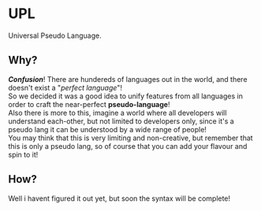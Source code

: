 # UPL
Universal Pseudo Language.


## Why?
***Confusion***! There are hundereds of languages out in the world, and there doesn't exist a "*perfect language*"!  
So we decided it was a good idea to unify features from all languages in order to craft the near-perfect **pseudo-language**!  
Also  there is more to this, imagine a world where all developers will understand each-other, but not limited to developers only, since it's a pseudo lang it can
be understood by a wide range of people!  
You may think that this is very limiting and non-creative, but remember that this is only a pseudo lang, so of course that you can add your flavour and spin to it!  


## How?
Well i havent figured it out yet, but soon the syntax will be complete!
